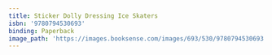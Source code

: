 ```yaml
---
title: Sticker Dolly Dressing Ice Skaters
isbn: '9780794530693'
binding: Paperback
image_path: 'https://images.booksense.com/images/693/530/9780794530693.jpg'
---
```


